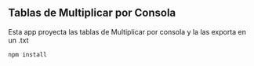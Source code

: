 



## Tablas de Multiplicar por Consola

Esta app proyecta las tablas de Multiplicar por consola y la las exporta en un .txt

```
npm install
```
